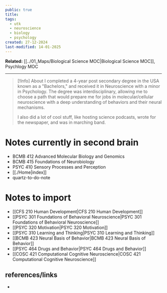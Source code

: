 ```yaml
---
public: true
title: 
tags:
  - utk
  - neuroscience
  - biology
  - psychology
created: 27-12-2024
last-modified: 14-01-2025
---
```

**Related:** [[../01_Maps/Biological Science MOC|Biological Science MOC]], Psychlogy MOC

---

> [!Info] About
> I completed a 4-year post secondary degree in the USA known as a "Bachelors," and received it in Neuroscience with a minor in Psychology. The degree was interdisciplinary, allowing me to choose a path that would prepare me for jobs in molecular/cellular neuroscience with a deep understanding of behaviors and their neural mechanisms.
> 
> I also did a lot of cool stuff, like hosting science podcasts, wrote for the newspaper, and was in marching band.

# Notes currently in second brain
- BCMB 412 Advanced Molecular Biology and Genomics
- BCMB 415 Foundations of Neurobiology
- PSYC 410 Sensory Processes and Perception
- [[./Home|index]]
- quartz-to-do-note

# Notes to import
- [[CFS 210 Human Development|CFS 210 Human Development]]
- [[PSYC 301 Foundations of Behavioral Neuroscience|PSYC 301 Foundations of Behavioral Neuroscience]]
- [[PSYC 320 Motivation|PSYC 320 Motivation]]
- [[PSYC 310 Learning and Thinking|PSYC 310 Learning and Thinking]]
- [[BCMB 423 Neural Basis of Behavior|BCMB 423 Neural Basis of Behavior]]
- [[PSYC 464 Drugs and Behavior|PSYC 464 Drugs and Behavior]]
- [[COSC 421 Computational Cognitive Neuroscience|COSC 421 Computational Cognitive Neuroscience]]
## references/links
* 
